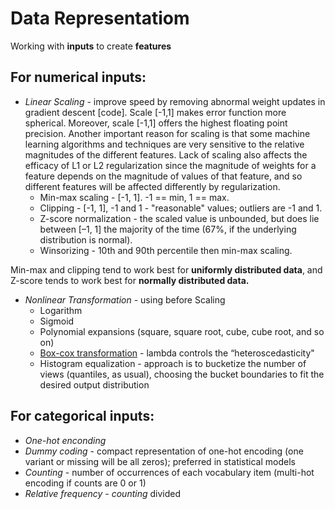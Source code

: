 # Data Representatiom
Working with __inputs__ to create __features__

## For numerical inputs: 
 
* _Linear Scaling_ - improve speed by removing abnormal weight updates in gradient descent [code]. Scale [-1,1] makes error function more spherical. Moreover, scale [-1,1] offers the highest floating point precision. Another important reason for scaling is that some machine learning algorithms and techniques are very sensitive to the relative magnitudes of the different features. Lack of scaling also affects the efficacy of L1 or L2 regularization since the magnitude of weights for a feature depends on the magnitude of values of that feature, and so different features will be affected differently by regularization. 
	* Min-max scaling - [-1, 1]. -1 == min, 1 == max.
	* Clipping - [-1, 1], -1 and 1 - "reasonable" values; outliers are -1 and 1.
	* Z-score normalization - the scaled value is unbounded, but does lie between [–1, 1] the majority of the time (67%, if the underlying distribution is normal).
	* Winsorizing - 10th and 90th percentile then min-max scaling.

Min-max and clipping tend to work best for **uniformly distributed data**, and Z-score tends to work best for **normally distributed data.**

* _Nonlinear Transformation_ - using before Scaling
	*  Logarithm
	*  Sigmoid
	*  Polynomial expansions (square, square root, cube, cube root, and so on)
	*  [Box-cox transformation](https://docs.scipy.org/doc/scipy/reference/generated/scipy.stats.boxcox.html) - lambda controls the “heteroscedasticity"
	*  Histogram equalization - approach is to bucketize the number of views (quantiles, as usual), choosing the bucket boundaries to fit the desired output distribution

## For categorical inputs: 

* _One-hot enconding_
* _Dummy coding_ - compact representation of one-hot encoding (one variant or missing will be all zeros); preferred in statistical models
* _Counting_ - number of occurrences of each vocabulary item (multi-hot encoding if counts are 0 or 1)
* _Relative frequency_ - _counting_ divided

